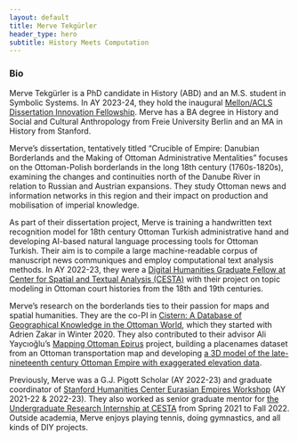 ```yaml
---
layout: default
title: Merve Tekgürler
header_type: hero
subtitle: History Meets Computation
---
```


### Bio

Merve Tekgürler is a PhD candidate in History (ABD) and an M.S. student in Symbolic Systems. In AY 2023-24, they hold the inaugural [Mellon/ACLS Dissertation Innovation Fellowship](https://www.acls.org/fellow-grantees/merve-tekgurler/). Merve has a BA degree in History and Social and Cultural Anthropology from Freie University Berlin and an MA in History from Stanford. 

Merve’s dissertation, tentatively titled “Crucible of Empire: Danubian Borderlands and the Making of Ottoman Administrative Mentalities” focuses on the Ottoman-Polish borderlands in the long 18th century (1760s-1820s), examining the changes and continuities north of the Danube River in relation to Russian and Austrian expansions. They study Ottoman news and information networks in this region and their impact on production and mobilisation of imperial knowledge. 

As part of their dissertation project, Merve is training a handwritten text recognition model for 18th century Ottoman Turkish administrative hand and developing AI-based natural language processing tools for Ottoman Turkish. Their aim is to compile a large machine-readable corpus of manuscript news communiques and employ computational text analysis methods. In AY 2022-23, they were a [Digital Humanities Graduate Fellow at Center for Spatial and Textual Analysis (CESTA)](https://cesta.stanford.edu/people/merve-tekgurler-0) with their project on topic modeling in Ottoman court histories from the 18th and 19th centuries. 

Merve’s research on the borderlands ties to their passion for maps and spatial humanities. They are the co-PI in [Cistern: A Database of Geographical Knowledge in the Ottoman World](https://geocistern.github.io/), which they started with Adrien Zakar in Winter 2020. They also contributed to their advisor Ali Yaycıoğlu’s [Mapping Ottoman Epirus](https://ottoman.sites.stanford.edu/) project, building a placenames dataset from an Ottoman transportation map and developing [a 3D model of the late-nineteenth century Ottoman Empire with exaggerated elevation data](https://arcg.is/rzyWW). 

Previously, Merve was a G.J. Pigott Scholar (AY 2022-23) and graduate coordinator of [Stanford Humanities Center Eurasian Empires Workshop](https://shc.stanford.edu/stanford-humanities-center/workshops/eurasian-empires) (AY 2021-22 & 2022-23). They also worked as senior graduate mentor for [the Undergraduate Research Internship at CESTA](https://cesta.stanford.edu/students/undergraduate-programs) from Spring 2021 to Fall 2022. Outside academia, Merve enjoys playing tennis, doing gymnastics, and all kinds of DIY projects.


